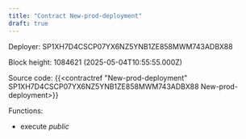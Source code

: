 ```yaml
---
title: "Contract New-prod-deployment"
draft: true
---
```

Deployer: SP1XH7D4CSCP07YX6NZ5YNB1ZE858MWM743ADBX88


 



Block height: 1084621 (2025-05-04T10:55:55.000Z)

Source code: {{<contractref "New-prod-deployment" SP1XH7D4CSCP07YX6NZ5YNB1ZE858MWM743ADBX88 New-prod-deployment>}}

Functions:

* execute _public_

